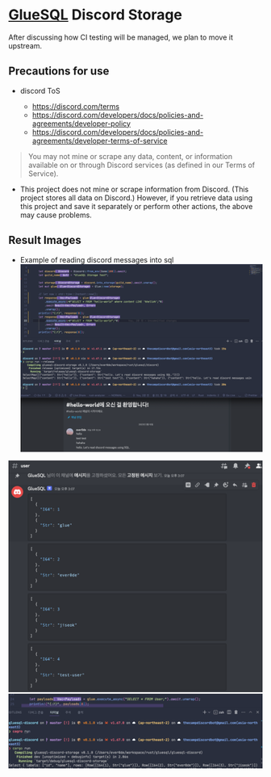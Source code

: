 # [GlueSQL](https://github.com/gluesql/gluesql) Discord Storage

After discussing how CI testing will be managed, we plan to move it upstream.

## Precautions for use

- discord ToS

  - <https://discord.com/terms>
  - <https://discord.com/developers/docs/policies-and-agreements/developer-policy>
  - <https://discord.com/developers/docs/policies-and-agreements/developer-terms-of-service>

> You may not mine or scrape any data, content, or information available on or through Discord services (as defined in our Terms of Service).

- This project does not mine or scrape information from Discord. (This project stores all data on Discord.)
However, if you retrieve data using this project and save it separately or perform other actions, the above may cause problems.

## Result Images

- Example of reading discord messages into sql
![discord-message](./assets/read-discord-message.png)

![insert](./assets/insert.png)
![select](./assets/select.png)
